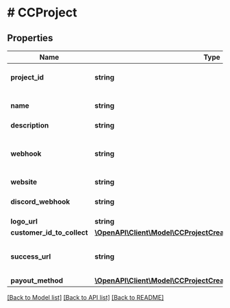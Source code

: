 # # CCProject

## Properties

Name | Type | Description | Notes
------------ | ------------- | ------------- | -------------
**project_id** | **string** | The ID of the project. This is auto-generated upon project creation and cannot currently be changed. |
**name** | **string** | The name of the project. This is shown to your users and should identify your company or organization. |
**description** | **string** | The description of your project / company. | [optional]
**webhook** | **string** | A URL that identifies where we should make an API request to notify you of a new payment (e.g., api.myproject.com/crypto_payments/webhook). Learn more [here](#tag/CC-Webhook/operation/getCCWebhook). | [optional]
**website** | **string** | The website of your project / company. | [optional]
**discord_webhook** | **string** | A Discord webhook. We will send a message to this channel to notify of payment. Learn more [here](). | [optional]
**logo_url** | **string** | A URL of your logo. | [optional]
**customer_id_to_collect** | [**\OpenAPI\Client\Model\CCProjectCreateRequestCustomerIdToCollect**](CCProjectCreateRequestCustomerIdToCollect.md) |  | [optional]
**success_url** | **string** | Where to redirect customers after payment. If not supplied, customers will be redirected to checkout.blockchainapi.com/me to view their subscriptions. | [optional]
**payout_method** | [**\OpenAPI\Client\Model\CCProjectCreateRequestPayoutMethod**](CCProjectCreateRequestPayoutMethod.md) |  | [optional]

[[Back to Model list]](../../README.md#models) [[Back to API list]](../../README.md#endpoints) [[Back to README]](../../README.md)
